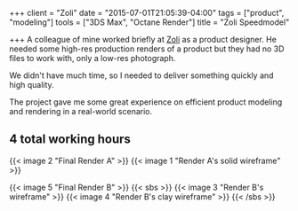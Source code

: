 +++
client = "Zoli"
date = "2015-07-01T21:05:39-04:00"
tags = ["product", "modeling"]
tools = ["3DS Max", "Octane Render"]
title = "Zoli Speedmodel"

+++
A colleague of mine worked briefly at [Zoli](http://zoli-inc.com/) as a product designer. He needed some high-res production renders of a product but they had no 3D files to work with, only a low-res photograph.<!--more-->

We didn't have much time, so I needed to deliver something quickly and high quality.

The project gave me some great experience on efficient product modeling and rendering in a real-world scenario.

## 4 total working hours
{{< image 2 "Final Render A" >}}
{{< image 1 "Render A's solid wireframe" >}}

{{< image 5 "Final Render B" >}}
{{< sbs >}}
  {{< image 3 "Render B's wireframe" >}}
  {{< image 4 "Render B's clay wireframe" >}}
{{< /sbs >}}
